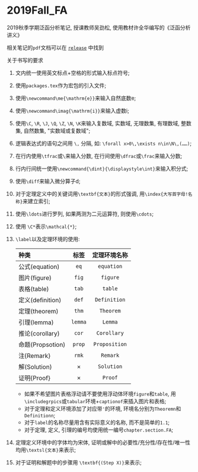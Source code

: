 # 2019Fall_FA
2019秋季学期泛函分析笔记, 授课教师吴劲松, 使用教材许全华编写的《泛函分析讲义》

相关笔记的`pdf`文档可以在 [`release`](https://github.com/syvshc/2019Fall_FA/releases) 中找到

关于书写的要求

1. 文内统一使用英文标点+空格的形式输入标点符号;
2. 使用`packages.tex`作为宏包的引入文件;
3. 使用`\newcommand\me{\mathrm{e}}`来输入自然底数e;
4. 使用`\newcommand\imag{\mathrm{i}}`来输入虚数i;
5. 使用`\C`, `\R`, `\J`, `\Q`, `\Z`, `\N`, `\K`来输入复数域, 实数域, 无理数集, 有理数域, 整数集, 自然数集, "实数域或复数域";
6. 逻辑表达式的语句之间用 `\,` 分隔, 如: `\forall x>0\,\exists n\in\N\,(……)`;
7. 在行内使用`\tfrac`或`\`来输入分数, 在行间使用`\dfrac`或`\frac`来输入分数;
8. 行内行间统一使用`\newcommand{\dint}{\displaystyle\int}`来输入积分式;
9.  使用`\diff`来输入微分算子d;
10. 对于定理定义中的关键词用`\textbf{文本}`的形式强调, 用`\index{大写首字母!名称}`来建立索引;
11. 使用`\ldots`进行罗列, 如果两测为二元运算符, 则使用`\cdots`;
12. 使用 `\C*`表示`\mathcal{*}`;
13. `\label`以及定理环境的使用:

    |种类|标签|定理环境名称|
    | :- | :-: | :-:|
    |公式(equation)|`eq`|`equation`|
    |图片(figure)|`fig`|`figure`|
    |表格(table)|`tab`|`table`|
    |定义(definition)|`def`|`Definition`|
    |定理(theorem)|`thm`|`Theorem`|
    |引理(lemma)|`lemma`|`Lemma`|
    |推论(corollary)|`cor`|`Corollary`|
    |命题(Propsotion)|`prop`|`Proposition`|
    |注{Remark}|`rmk`|`Remark`|
    |解(Solution)|×|`Solution`|
    |证明{Proof}|×|`Proof`|
    
    - 如果不希望图片表格浮动请不要使用浮动体环境`figure`和`table`, 用`\includegrpics`或`tabular`环境+`captionof`来插入图片和表格;
    - 对于定理和定义环境添加了对应带`'`的环境, 环境名分别为`Theoremn`和`Definitionn`;
    - 对于`label`的名称尽量用含有实际意义的名称, 而不是简单的`1.1`;
    - 对于定理, 定义, 引理的编号均使用统一编号`chapter.section.FA`;
14. 定理定义环境中的字体均为宋体, 证明或解中的必要性/充分性/存在性/唯一性均用`\textsl{文本}`来表示;
15. 对于证明和解题中的步骤用 `\textbf{(Step X)}`来表示;
